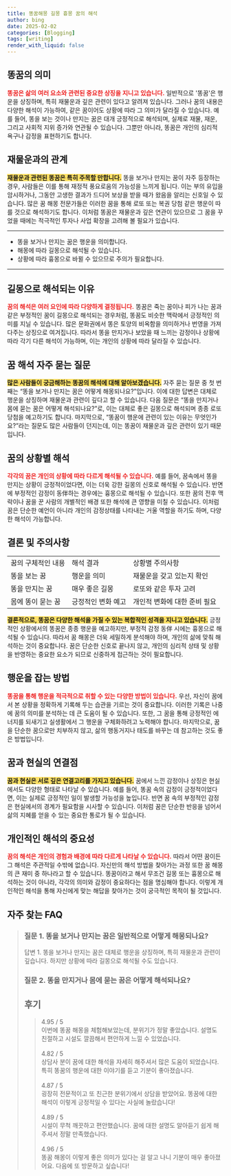 ```yaml
---
title: 똥꿈해몽 길몽 흉몽 꿈의 해석
author: bing
date: 2025-02-02
categories: [Blogging]
tags: [writing]
render_with_liquid: false
---
```



<h2 id='똥꿈의 의미'>똥꿈의 의미</h2>

<p><b><span style="color: #ee2323;">똥꿈은 삶의 여러 요소와 관련된 중요한 상징을 지니고 있습니다.</span></b> 일반적으로 '똥꿈'은 행운을 상징하며, 특히 재물운과 깊은 관련이 있다고 알려져 있습니다. 그러나 꿈의 내용은 다양한 해석이 가능하여, 같은 꿈이어도 상황에 따라 그 의미가 달라질 수 있습니다. 예를 들어, 똥을 보는 것이나 만지는 꿈은 대개 긍정적으로 해석되며, 실제로 재물, 재운, 그리고 사회적 지위 증가와 연관될 수 있습니다. 그뿐만 아니라, 똥꿈은 개인의 심리적 욕구나 감정을 표현하기도 합니다.</p>

<h2 id='재물운과의 관계'>재물운과의 관계</h2>

<p><b><span style="background-color: #ffe066;">재물운과 관련된 똥꿈은 특히 주목할 만합니다.</span></b> 똥을 보거나 만지는 꿈이 자주 등장하는 경우, 사람들은 이를 통해 재정적 풍요로움의 가능성을 느끼게 됩니다. 이는 부의 유입을 암시하거나, 그동안 고생한 결과가 드디어 보상을 받을 때가 왔음을 알리는 신호일 수 있습니다. 많은 꿈 해몽 전문가들은 이러한 꿈을 통해 로또 또는 복권 당첨 같은 행운이 따를 것으로 해석하기도 합니다. 이처럼 똥꿈은 재물운과 깊은 연관이 있으므로 그 꿈을 꾸었을 때에는 적극적인 투자나 사업 확장을 고려해 볼 필요가 있습니다.</p>

<hr />

<ul>
    <li>똥을 보거나 만지는 꿈은 행운을 의미합니다.</li>
    <li>해몽에 따라 길몽으로 해석될 수 있습니다.</li>
    <li>상황에 따라 흉몽으로 바뀔 수 있으므로 주의가 필요합니다.</li>
</ul>

<hr />

<h2 id='길몽으로 해석되는 이유'>길몽으로 해석되는 이유</h2>

<p><b><span style="color: #ee2323;">꿈의 해석은 여러 요인에 따라 다양하게 결정됩니다.</span></b> 똥꿈은 죽는 꿈이나 피가 나는 꿈과 같은 부정적인 꿈이 길몽으로 해석되는 경우처럼, 똥꿈도 비슷한 맥락에서 긍정적인 의미를 지닐 수 있습니다. 많은 문화권에서 똥은 토양의 비옥함을 의미하거나 번영을 가져다주는 상징으로 여겨집니다. 따라서 똥을 만지거나 보았을 때 느끼는 감정이나 상황에 따라 각기 다른 해석이 가능하며, 이는 개인의 상황에 따라 달라질 수 있습니다.</p>

<h2 id='꿈 해석 자주 묻는 질문'>꿈 해석 자주 묻는 질문</h2>

<p><b><span style="background-color: #ffe066;">많은 사람들이 궁금해하는 똥꿈의 해석에 대해 알아보겠습니다.</span></b> 자주 묻는 질문 중 첫 번째는 “똥을 보거나 만지는 꿈은 어떻게 해몽되나요?”입니다. 이에 대한 답변은 대체로 행운을 상징하며 재물운과 관련이 깊다고 할 수 있습니다. 다음 질문은 “똥을 만지거나 몸에 묻는 꿈은 어떻게 해석되나요?”로, 이는 대체로 좋은 길몽으로 해석되며 종종 로또 당첨을 예고하기도 합니다. 마지막으로, “똥꿈이 행운에 관련이 있는 이유는 무엇인가요?”라는 질문도 많은 사람들이 던지는데, 이는 똥꿈이 재물운과 깊은 관련이 있기 때문입니다.</p>

<h2 id='꿈의 상황별 해석'>꿈의 상황별 해석</h2>

<p><b><span style="color: #ee2323;">각각의 꿈은 개인의 상황에 따라 다르게 해석될 수 있습니다.</span></b> 예를 들어, 꿈속에서 똥을 만지는 상황이 긍정적이었다면, 이는 더욱 강한 길몽의 신호로 해석될 수 있습니다. 반면에 부정적인 감정이 동伴하는 경우에는 흉몽으로 해석될 수 있습니다. 또한 꿈의 전후 맥락이나 꿈을 꾼 사람의 개별적인 배경 또한 해석에 큰 영향을 미칠 수 있습니다. 이처럼 꿈은 단순한 예언이 아니라 개인의 감정상태를 나타내는 거울 역할을 하기도 하며, 다양한 해석이 가능합니다.</p>

<h2 id='결론 및 주의사항'>결론 및 주의사항</h2>

<table>
    <tr>
        <td>꿈의 구체적인 내용</td>
        <td>해석 결과</td>
        <td>상황별 주의사항</td>
    </tr>
    <tr>
        <td>똥을 보는 꿈</td>
        <td>행운을 의미</td>
        <td>재물운을 갖고 있는지 확인</td>
    </tr>
    <tr>
        <td>똥을 만지는 꿈</td>
        <td>매우 좋은 길몽</td>
        <td>로또와 같은 투자 고려</td>
    </tr>
    <tr>
        <td>몸에 똥이 묻는 꿈</td>
        <td>긍정적인 변화 예고</td>
        <td>개인적 변화에 대한 준비 필요</td>
    </tr>
</table>

<p><b><span style="background-color: #ffe066;">결론적으로, 똥꿈은 다양한 해석을 가질 수 있는 복합적인 성격을 지니고 있습니다.</span></b> 긍정적인 상황에서의 똥꿈은 종종 행운을 예고하지만, 부정적 감정 동伴 시에는 흉몽으로 해석될 수 있습니다. 따라서 꿈 해몽은 더욱 세밀하게 분석해야 하며, 개인의 삶에 맞춰 해석하는 것이 중요합니다. 꿈은 단순한 신호로 끝나지 않고, 개인의 심리적 상태 및 상황을 반영하는 중요한 요소가 되므로 신중하게 접근하는 것이 필요합니다.</p>

<h2 id='행운을 잡는 방법'>행운을 잡는 방법</h2>

<p><b><span style="color: #ee2323;">똥꿈을 통해 행운을 적극적으로 취할 수 있는 다양한 방법이 있습니다.</span></b> 우선, 자신이 꿈에서 본 상황을 정확하게 기록해 두는 습관을 기르는 것이 중요합니다. 이러한 기록은 나중에 꿈의 의미를 분석하는 데 큰 도움이 될 수 있습니다. 또한, 그 꿈을 통해 긍정적인 에너지를 되새기고 실생활에서 그 행운을 구체화하려고 노력해야 합니다. 마지막으로, 꿈을 단순한 꿈으로만 치부하지 않고, 삶의 행동거지나 태도를 바꾸는 데 참고하는 것도 좋은 방법입니다.</p>

<h2 id='꿈과 현실의 연결점'>꿈과 현실의 연결점</h2>

<p><b><span style="background-color: #ffe066;">꿈과 현실은 서로 깊은 연결고리를 가지고 있습니다.</span></b> 꿈에서 느낀 감정이나 상징은 현실에서도 다양한 형태로 나타날 수 있습니다. 예를 들어, 똥꿈 속의 감정이 긍정적이었다면, 이는 실제로 긍정적인 일이 발생할 가능성을 높입니다. 반면 꿈 속의 부정적인 감정은 현실에서의 경계가 필요함을 시사할 수 있습니다. 이처럼 꿈은 단순한 반응을 넘어서 삶의 지혜를 얻을 수 있는 중요한 통로가 될 수 있습니다.</p>

<h2 id='개인적인 해석의 중요성'>개인적인 해석의 중요성</h2>

<p><b><span style="color: #ee2323;">꿈의 해석은 개인의 경험과 배경에 따라 다르게 나타날 수 있습니다.</span></b> 따라서 어떤 꿈이든 그 해석은 주관적일 수밖에 없습니다. 자신만의 해석 방법을 찾아가는 과정 또한 꿈 해몽의 큰 재미 중 하나라고 할 수 있습니다. 똥꿈이라고 해서 무조건 길몽 또는 흉몽으로 해석하는 것이 아니라, 각각의 의미와 감정이 중요하다는 점을 명심해야 합니다. 이렇게 개인적인 해석을 통해 자신에게 맞는 해답을 찾아가는 것이 궁극적인 목적이 될 것입니다.</p>


<h2 id='자주_찾는_FAQ'>자주 찾는 FAQ</h2>
<div itemscope="" itemtype="https://schema.org/FAQPage"> 
<blockquote> 
<div itemscope="" itemprop="mainEntity" itemtype="https://schema.org/Question"> 
<h3 itemprop="name">질문 1. 똥을 보거나 만지는 꿈은 일반적으로 어떻게 해몽되나요?</h3> 
<div itemscope="" itemprop="acceptedAnswer" itemtype="https://schema.org/Answer"> 
<span itemprop="text"> 
<p>답변 1. 똥을 보거나 만지는 꿈은 대체로 행운을 상징하며, 특히 재물운과 관련이 깊습니다. 하지만 상황에 따라 길몽으로 해석될 수도 있습니다.</p> 
</span> 
</div> 

</div> 
<div itemscope="" itemprop="mainEntity" itemtype="https://schema.org/Question"> 

<h3 itemprop="name">질문 2. 똥을 만지거나 몸에 묻는 꿈은 어떻게 해석되나요?</h3> 

<p><div items</p>
<h2 id='후기'>후기</h2>
<div itemscope itemtype="https://schema.org/Product">
  <blockquote>
  <div itemprop="review" itemscope itemtype="https://schema.org/Review">
      <div itemprop="reviewRating" itemscope itemtype="https://schema.org/Rating"> <span itemprop="ratingValue">4.95</span> / <span itemprop="bestRating">5</span> </div>
      <span itemprop="reviewBody">이번에 똥꿈 해몽을 체험해보았는데, 분위기가 정말 좋았습니다. 설명도 친절하고 시설도 깔끔해서 편안하게 느낄 수 있었습니다.</span>
  </div>
  <br>
  <div itemprop="review" itemscope itemtype="https://schema.org/Review">
      <div itemprop="reviewRating" itemscope itemtype="https://schema.org/Rating"> <span itemprop="ratingValue">4.82</span> / <span itemprop="bestRating">5</span> </div>
      <span itemprop="reviewBody">상담사 분이 꿈에 대한 해석을 자세히 해주셔서 많은 도움이 되었습니다. 특히 똥꿈의 행운에 대한 이야기를 듣고 기분이 좋아졌습니다.</span>
  </div>
  <br>
  <div itemprop="review" itemscope itemtype="https://schema.org/Review">
      <div itemprop="reviewRating" itemscope itemtype="https://schema.org/Rating"> <span itemprop="ratingValue">4.87</span> / <span itemprop="bestRating">5</span> </div>
      <span itemprop="reviewBody">굉장히 전문적이고 또 친근한 분위기에서 상담을 받았어요. 똥꿈에 대한 해석이 이렇게 긍정적일 수 있다는 사실에 놀랐습니다!</span>
  </div>
  <br>
  <div itemprop="review" itemscope itemtype="https://schema.org/Review">
      <div itemprop="reviewRating" itemscope itemtype="https://schema.org/Rating"> <span itemprop="ratingValue">4.89</span> / <span itemprop="bestRating">5</span> </div>
      <span itemprop="reviewBody">시설이 무척 깨끗하고 편안했습니다. 꿈에 대한 설명도 알아듣기 쉽게 해주셔서 정말 만족했습니다.</span>
  </div>
  <br>
  <div itemprop="review" itemscope itemtype="https://schema.org/Review">
      <div itemprop="reviewRating" itemscope itemtype="https://schema.org/Rating"> <span itemprop="ratingValue">4.96</span> / <span itemprop="bestRating">5</span> </div>
      <span itemprop="reviewBody">똥꿈 해몽이 이렇게 좋은 의미가 있다는 걸 알고 나니 기분이 매우 좋아졌어요. 다음에 또 방문하고 싶습니다!</span>
  </div>
  </blockquote>
</div>
